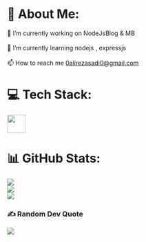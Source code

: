 # 💫 About Me:
🔭 I’m currently working on NodeJsBlog & MB<br><br>🌱 I’m currently learning nodejs , expressjs<br><br>📫 How to reach me 0alirezasadi0@gmail.com

# 💻 Tech Stack:
<p align="">
  <a href="https://skillicons.dev">
    <img src="https://skillicons.dev/icons?i=html,css,sass,tailwind,js,nodejs,express,mongodb,docker" 
 height="42"/>
  </a>
</p>

# 📊 GitHub Stats:
![](https://github-readme-stats.vercel.app/api?username=AliRezaAsadii&theme=tokyonight&hide_border=false&include_all_commits=false&count_private=false)<br/>
![](https://github-readme-streak-stats.herokuapp.com/?user=AliRezaAsadii&theme=tokyonight&hide_border=false)<br/>
![](https://github-readme-stats.vercel.app/api/top-langs/?username=AliRezaAsadii&theme=tokyonight&hide_border=false&include_all_commits=false&count_private=false&layout=compact)

### ✍️ Random Dev Quote
![](https://quotes-github-readme.vercel.app/api?type=horizontal&theme=radical)

<!-- Proudly created with GPRM ( https://gprm.itsvg.in ) -->
